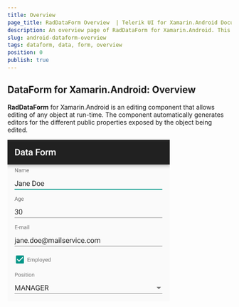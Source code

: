```yaml
---
title: Overview
page_title: RadDataForm Overview  | Telerik UI for Xamarin.Android Documentation
description: An overview page of RadDataForm for Xamarin.Android. This article explains the most important things you need to know before using RadDataForm.
slug: android-dataform-overview
tags: dataform, data, form, overview
position: 0
publish: true
---
```


## DataForm for Xamarin.Android: Overview

**RadDataForm** for Xamarin.Android is an editing component that allows editing of any object at run-time. The component automatically generates editors for the different public properties exposed by the object being edited.

![TelerikUI-DataForm-Overview](images/dataform-overview.png "DataForm demos.")
